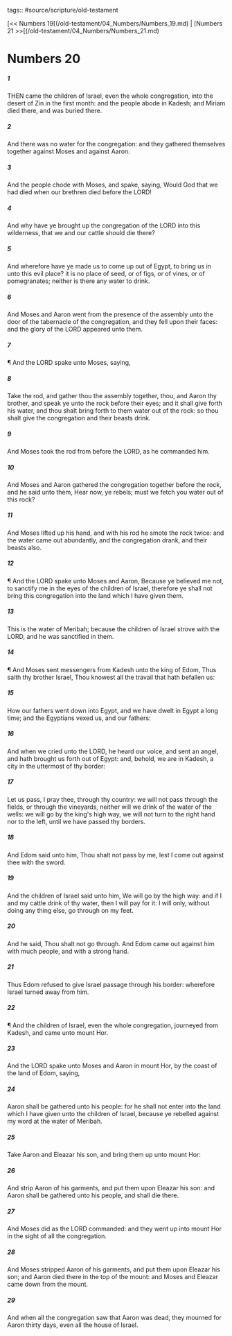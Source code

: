 tags:: #source/scripture/old-testament

[<< Numbers 19[(/old-testament/04_Numbers/Numbers_19.md) | [Numbers 21 >>[(/old-testament/04_Numbers/Numbers_21.md)

# Numbers 20

##### 1

THEN came the children of Israel, even the whole congregation, into the desert of Zin in the first month: and the people abode in Kadesh; and Miriam died there, and was buried there.

##### 2

And there was no water for the congregation: and they gathered themselves together against Moses and against Aaron.

##### 3

And the people chode with Moses, and spake, saying, Would God that we had died when our brethren died before the LORD!

##### 4

And why have ye brought up the congregation of the LORD into this wilderness, that we and our cattle should die there?

##### 5

And wherefore have ye made us to come up out of Egypt, to bring us in unto this evil place? it is no place of seed, or of figs, or of vines, or of pomegranates; neither is there any water to drink.

##### 6

And Moses and Aaron went from the presence of the assembly unto the door of the tabernacle of the congregation, and they fell upon their faces: and the glory of the LORD appeared unto them.

##### 7

¶ And the LORD spake unto Moses, saying,

##### 8

Take the rod, and gather thou the assembly together, thou, and Aaron thy brother, and speak ye unto the rock before their eyes; and it shall give forth his water, and thou shalt bring forth to them water out of the rock: so thou shalt give the congregation and their beasts drink.

##### 9

And Moses took the rod from before the LORD, as he commanded him.

##### 10

And Moses and Aaron gathered the congregation together before the rock, and he said unto them, Hear now, ye rebels; must we fetch you water out of this rock?

##### 11

And Moses lifted up his hand, and with his rod he smote the rock twice: and the water came out abundantly, and the congregation drank, and their beasts also.

##### 12

¶ And the LORD spake unto Moses and Aaron, Because ye believed me not, to sanctify me in the eyes of the children of Israel, therefore ye shall not bring this congregation into the land which I have given them.

##### 13

This is the water of Meribah; because the children of Israel strove with the LORD, and he was sanctified in them.

##### 14

¶ And Moses sent messengers from Kadesh unto the king of Edom, Thus saith thy brother Israel, Thou knowest all the travail that hath befallen us:

##### 15

How our fathers went down into Egypt, and we have dwelt in Egypt a long time; and the Egyptians vexed us, and our fathers:

##### 16

And when we cried unto the LORD, he heard our voice, and sent an angel, and hath brought us forth out of Egypt: and, behold, we are in Kadesh, a city in the uttermost of thy border:

##### 17

Let us pass, I pray thee, through thy country: we will not pass through the fields, or through the vineyards, neither will we drink of the water of the wells: we will go by the king's high way, we will not turn to the right hand nor to the left, until we have passed thy borders.

##### 18

And Edom said unto him, Thou shalt not pass by me, lest I come out against thee with the sword.

##### 19

And the children of Israel said unto him, We will go by the high way: and if I and my cattle drink of thy water, then I will pay for it: I will only, without doing any thing else, go through on my feet.

##### 20

And he said, Thou shalt not go through. And Edom came out against him with much people, and with a strong hand.

##### 21

Thus Edom refused to give Israel passage through his border: wherefore Israel turned away from him.

##### 22

¶ And the children of Israel, even the whole congregation, journeyed from Kadesh, and came unto mount Hor.

##### 23

And the LORD spake unto Moses and Aaron in mount Hor, by the coast of the land of Edom, saying,

##### 24

Aaron shall be gathered unto his people: for he shall not enter into the land which I have given unto the children of Israel, because ye rebelled against my word at the water of Meribah.

##### 25

Take Aaron and Eleazar his son, and bring them up unto mount Hor:

##### 26

And strip Aaron of his garments, and put them upon Eleazar his son: and Aaron shall be gathered unto his people, and shall die there.

##### 27

And Moses did as the LORD commanded: and they went up into mount Hor in the sight of all the congregation.

##### 28

And Moses stripped Aaron of his garments, and put them upon Eleazar his son; and Aaron died there in the top of the mount: and Moses and Eleazar came down from the mount.

##### 29

And when all the congregation saw that Aaron was dead, they mourned for Aaron thirty days, even all the house of Israel.
